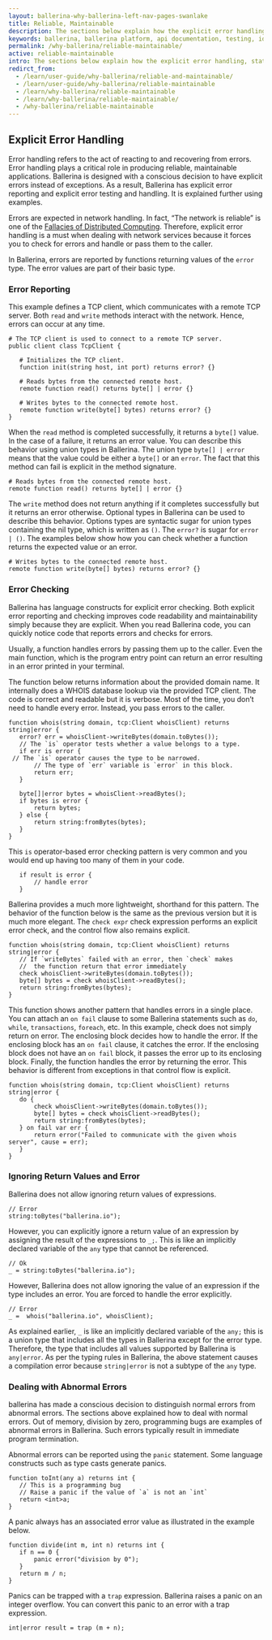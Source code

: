 ```yaml
---
layout: ballerina-why-ballerina-left-nav-pages-swanlake
title: Reliable, Maintainable
description: The sections below explain how the explicit error handling, static types, and concurrency safety combined with a familiar, readable syntax make programs reliable and maintainable.
keywords: ballerina, ballerina platform, api documentation, testing, ide, ballerina central
permalink: /why-ballerina/reliable-maintainable/
active: reliable-maintainable
intro: The sections below explain how the explicit error handling, static types, and concurrency safety combined with a familiar, readable syntax make programs reliable and maintainable. 
redirct_from:
  - /learn/user-guide/why-ballerina/reliable-and-maintainable/
  - /learn/user-guide/why-ballerina/reliable-maintainable
  - /learn/why-ballerina/reliable-maintainable
  - /learn/why-ballerina/reliable-maintainable/
  - /why-ballerina/reliable-maintainable
---
```


## Explicit Error Handling  

Error handling refers to the act of reacting to and recovering from errors. Error handling plays a critical role in producing reliable, maintainable applications. Ballerina is designed with a conscious decision to have explicit errors instead of exceptions. As a result, Ballerina has explicit error reporting and explicit error testing and handling. It is explained further using examples.

Errors are expected in network handling. In fact, “The network is reliable” is one of the [Fallacies of Distributed Computing](https://en.wikipedia.org/wiki/Fallacies_of_distributed_computing). Therefore, explicit error handling is a must when dealing with network services because it forces you to check for errors and handle or pass them to the caller. 

In Ballerina, errors are reported by functions returning values of the `error` type. The error values are part of their basic type. 

### Error Reporting

This example defines a TCP client, which communicates with a remote TCP server. Both `read` and `write` methods interact with the network. Hence, errors can occur at any time. 

```ballerina
# The TCP client is used to connect to a remote TCP server. 
public client class TcpClient {
 
   # Initializes the TCP client.
   function init(string host, int port) returns error? {}
 
   # Reads bytes from the connected remote host.
   remote function read() returns byte[] | error {}
 
   # Writes bytes to the connected remote host.
   remote function write(byte[] bytes) returns error? {}
}
```

When the `read` method is completed successfully, it returns a `byte[]` value. In the case of a failure, it returns an error value. You can describe this behavior using union types in Ballerina. The union type `byte[] | error` means that the value could be either a `byte[]` or an `error`. The fact that this method can fail is explicit in the method signature.

```ballerina
# Reads bytes from the connected remote host.
remote function read() returns byte[] | error {}
```

The `write` method does not return anything if it completes successfully but it returns an error otherwise. Optional types in Ballerina can be used to describe this behavior. Options types are syntactic sugar for union types containing the nil type, which is written as `()`. The `error?` is sugar for `error | ()`. The examples below show how you can check whether a function returns the expected value or an error.

```ballerina
# Writes bytes to the connected remote host.
remote function write(byte[] bytes) returns error? {}
```

### Error Checking 

Ballerina has language constructs for explicit error checking. Both explicit error reporting and checking improves code readability and maintainability simply because they are explicit. When you read Ballerina code, you can quickly notice code that reports errors and checks for errors.  

Usually, a function handles errors by passing them up to the caller. Even the main function, which is the program entry point can return an error resulting in an error printed in your terminal. 

The function below returns information about the provided domain name. It internally does a WHOIS database lookup via the provided TCP client. The code is correct and readable but it is verbose. Most of the time, you don’t need to handle every error. Instead, you pass errors to the caller. 

```ballerina
function whois(string domain, tcp:Client whoisClient) returns string|error {
   error? err = whoisClient->writeBytes(domain.toBytes());
   // The `is` operator tests whether a value belongs to a type.
   if err is error {
 // The `is` operator causes the type to be narrowed.
       // The type of `err` variable is `error` in this block.
       return err;
   }
 
   byte[]|error bytes = whoisClient->readBytes();
   if bytes is error {
       return bytes;
   } else {
       return string:fromBytes(bytes);
   }
}
```

This `is` operator-based error checking pattern is very common and you would end up having too many of them in your code. 

```ballerina
   if result is error {
       // handle error
   }
```

Ballerina provides a much more lightweight, shorthand for this pattern. The behavior of the function below is the same as the previous version but it is much more elegant. The `check expr` check expression performs an explicit error check, and the control flow also remains explicit.

```ballerina
function whois(string domain, tcp:Client whoisClient) returns string|error {
   // If `writeBytes` failed with an error, then `check` makes
   //  the function return that error immediately
   check whoisClient->writeBytes(domain.toBytes());
   byte[] bytes = check whoisClient->readBytes();
   return string:fromBytes(bytes);
}
```

This function shows another pattern that handles errors in a single place. You can attach an `on fail` clause to some Ballerina statements such as `do`, `while`, `transactions`, `foreach`, etc.  In this example, check does not simply return on error. The enclosing block decides how to handle the error. If the enclosing block has an `on fail` clause, it catches the error. If the enclosing block does not have an `on fail` block, it passes the error up to its enclosing block. Finally, the function handles the error by returning the error. This behavior is different from exceptions in that control flow is explicit. 

```ballerina
function whois(string domain, tcp:Client whoisClient) returns string|error {
   do {
       check whoisClient->writeBytes(domain.toBytes());
       byte[] bytes = check whoisClient->readBytes();
       return string:fromBytes(bytes);
   } on fail var err {
       return error("Failed to communicate with the given whois server", cause = err);
   }
}
```

### Ignoring Return Values and Error

Ballerina does not allow ignoring return values of expressions. 

```ballerina
// Error
string:toBytes("ballerina.io");
```

However, you can explicitly ignore a return value of an expression by assigning the result of the expressions to `_;`. This is like an implicitly declared variable of the `any` type that cannot be referenced.

```ballerina
// Ok
_ = string:toBytes("ballerina.io");
```

However, Ballerina does not allow ignoring the value of an expression if the type includes an error. You are forced to handle the error explicitly. 

```ballerina
// Error
_ =  whois("ballerina.io", whoisClient);
```

As explained earlier, `_` is like an implicitly declared variable of the `any;` this is a union type that includes all the types in Ballerina except for the error type. Therefore, the type that includes all values supported by Ballerina is `any|error`. As per the typing rules in Ballerina, the above statement causes a compilation error because `string|error` is not a subtype of the `any` type.

### Dealing with Abnormal Errors

ballerina has made a conscious decision to distinguish normal errors from abnormal errors. The sections above explained how to deal with normal errors. Out of memory, division by zero, programming bugs are examples of abnormal errors in Ballerina. Such errors typically result in immediate program termination. 

Abnormal errors can be reported using the `panic` statement. Some language constructs such as type casts generate panics. 

```ballerina
function toInt(any a) returns int {
   // This is a programming bug
   // Raise a panic if the value of `a` is not an `int`
   return <int>a;
}
```

A panic always has an associated error value as illustrated in the example below.

```ballerina
function divide(int m, int n) returns int {
   if n == 0 {
       panic error("division by 0");
   }
   return m / n;
}
```

Panics can be trapped with a `trap` expression. Ballerina raises a panic on an integer overflow. You can convert this panic to an error with a trap expression. 

```ballerina
int|error result = trap (m + n);
```

<style>
.nav > li.cVersionItem {
    display: none !important;
}
/* .cBalleinaBreadcrumbs li:nth-child(3) , .cBalleinaBreadcrumbs li:nth-child(2) {
   display:none !important;
} */
</style>
